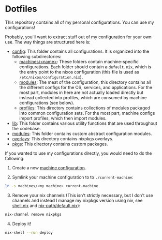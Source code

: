 # Dotfiles

This repository contains all of my personal configurations.  You can use my
configurations!

Probably, you'll want to extract stuff out of my configuration for your own use.
The way things are structured here is:

- [config](./config): This folder contains all configurations.  It is organized
  into the following subdirectories:
  - [machines/\<name>](./config/machines): These folders contain
    machine-specific configurations.  Each folder should contain a
    `default.nix`, which is the entry point to the nixos configuration (this
    file is used as `/etc/nixos/configuration.nix`).
  - [modules](./config/modules): The meat of the configuration, this directory
    contains all the different configs for the OS, services, and applications.
    For the most part, modules in here are not actually loaded directly but
    instead collected into profiles, which are consumed by machine
    configurations (see below).
  - [profiles](./config/profiles): This directory contains collections of
    modules packaged into common configuration sets.  For the most part, machine
    configs import profiles, which then import modules.
- [lib](./lib): This folder contains various utility functions that are used
  throughout the codebase.
- [modules](./modules): This folder contains custom abstract configuration
  modules.
- [overlays](./overlays): This directory contains nixpkgs overlays.
- [pkgs](./pkgs): This directory contains custom packages.

If you wanted to use my configurations directly, you would need to do the
following:

1. Create a new [machine configuration](./machines).

2. Symlink your machine configuration to to `./current-machine`:

```bash
ln -s machines/<my machine> current-machine
```

3. Remove your nix channels (This isn't strictly necessary, but I don't use
   channels and instead I manage my nixpkgs version using niv, see
   [shell.nix](./shell.nix) and
   [nix-path/default.nix](./modules/nix/nix-path/default.nix)):

```bash
nix-channel remove nixpkgs
```

4. Deploy it!

```bash
nix-shell --run deploy
```

